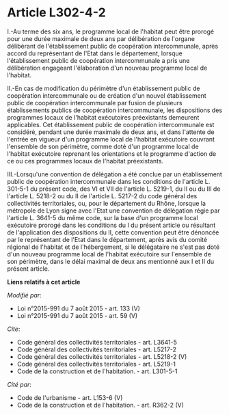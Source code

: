 # Article L302-4-2

I.-Au terme des six ans, le programme local de l'habitat peut être prorogé pour une durée maximale de deux ans par
délibération de l'organe délibérant de l'établissement public de coopération intercommunale, après accord du représentant de
l'Etat dans le département, lorsque l'établissement public de coopération intercommunale a pris une délibération engageant
l'élaboration d'un nouveau programme local de l'habitat. 

II.-En cas de modification du périmètre d'un établissement public de coopération intercommunale ou de création d'un nouvel
établissement public de coopération intercommunale par fusion de plusieurs établissements publics de coopération
intercommunale, les dispositions des programmes locaux de l'habitat exécutoires préexistants demeurent applicables. Cet
établissement public de coopération intercommunale est considéré, pendant une durée maximale de deux ans, et dans l'attente
de l'entrée en vigueur d'un programme local de l'habitat exécutoire couvrant l'ensemble de son périmètre, comme doté d'un
programme local de l'habitat exécutoire reprenant les orientations et le programme d'action de ce ou ces programmes locaux de
l'habitat préexistants. 

III.-Lorsqu'une convention de délégation a été conclue par un établissement public de coopération intercommunale dans les
conditions de l'article L. 301-5-1 du présent code, des VI et VII de l'article L. 5219-1, du II ou du III de l'article L.
5218-2 ou du II de l'article L. 5217-2 du code général des collectivités territoriales, ou, pour le département du Rhône,
lorsque la métropole de Lyon signe avec l'Etat une convention de délégation régie par l'article L. 3641-5 du même code, sur
la base d'un programme local exécutoire prorogé dans les conditions du I du présent article ou résultant de l'application des
dispositions du II, cette convention peut être dénoncée par le représentant de l'Etat dans le département, après avis du
comité régional de l'habitat et de l'hébergement, si le délégataire ne s'est pas doté d'un nouveau programme local de
l'habitat exécutoire sur l'ensemble de son périmètre, dans le délai maximal de deux ans mentionné aux I et II du présent
article.

**Liens relatifs à cet article**

_Modifié par_:

  - Loi n°2015-991 du 7 août 2015 - art. 133 (V)
  - Loi n°2015-991 du 7 août 2015 - art. 59 (V)

_Cite_:

  - Code général des collectivités territoriales - art. L3641-5
  - Code général des collectivités territoriales - art. L5217-2
  - Code général des collectivités territoriales - art. L5218-2 (V)
  - Code général des collectivités territoriales - art. L5219-1
  - Code de la construction et de l'habitation. - art. L301-5-1

_Cité par_:

  - Code de l'urbanisme - art. L153-6 (V)
  - Code de la construction et de l'habitation. - art. R362-2 (V)
